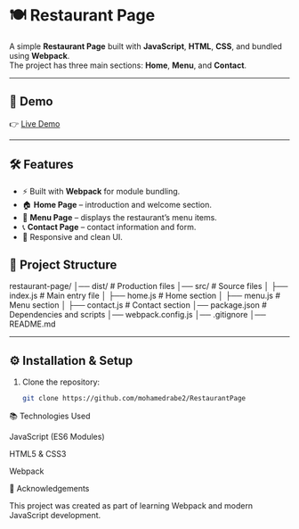 # 🍽️ Restaurant Page

A simple **Restaurant Page** built with **JavaScript**, **HTML**, **CSS**, and bundled using **Webpack**.  
The project has three main sections: **Home**, **Menu**, and **Contact**.  

---

## 🚀 Demo
👉 [Live Demo](https://mohamedrabe2.github.io/RestaurantPage/)  

---

## 🛠️ Features
- ⚡ Built with **Webpack** for module bundling.  
- 🏠 **Home Page** – introduction and welcome section.  
- 📖 **Menu Page** – displays the restaurant’s menu items.  
- 📞 **Contact Page** – contact information and form.  
- 🎨 Responsive and clean UI.
  
## 📂 Project Structure
restaurant-page/
│── dist/ # Production files
│── src/ # Source files
│ ├── index.js # Main entry file
│ ├── home.js # Home section
│ ├── menu.js # Menu section
│ ├── contact.js # Contact section
│── package.json # Dependencies and scripts
│── webpack.config.js
│── .gitignore
│── README.md


---

## ⚙️ Installation & Setup
1. Clone the repository:
   ```bash
   git clone https://github.com/mohamedrabe2/RestaurantPage

📚 Technologies Used

JavaScript (ES6 Modules)

HTML5 & CSS3

Webpack

🙌 Acknowledgements

This project was created as part of learning Webpack and modern JavaScript development.
